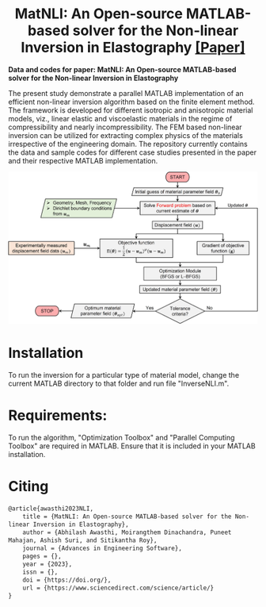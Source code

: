 <h1 align="center">MatNLI: An Open-source MATLAB-based solver for the Non-linear Inversion in Elastography <a href="https://www.sciencedirect.com/" class="button big">[Paper]</a></h1>

**Data and codes for paper: MatNLI: An Open-source MATLAB-based solver for the Non-linear Inversion in Elastography**

The present study demonstrate a parallel MATLAB implementation of an efficient non-linear inversion algorithm based on the finite element method. The framework is developed for different isotropic and anisotropic material models, viz., linear elastic and viscoelastic materials in the regime of compressibility and nearly incompressibility. The FEM based non-linear inversion can be utilized for extracting complex physics of the materials irrespective of the engineering domain. The repository currently contains the data and sample codes for different case studies presented in the paper and their respective MATLAB implementation.


![results](Images/cover.jpg)

> 

# Installation
To run the inversion for a particular type of material model, change the current MATLAB directory to that folder and run file "InverseNLI.m".

# Requirements:
To run the algorithm, "Optimization Toolbox" and "Parallel Computing Toolbox" are required in MATLAB. Ensure that it is included in your MATLAB installation.




# Citing

```
@article{awasthi2023NLI,
    title = {MatNLI: An Open-source MATLAB-based solver for the Non-linear Inversion in Elastography},
    author = {Abhilash Awasthi, Moirangthem Dinachandra, Puneet Mahajan, Ashish Suri, and Sitikantha Roy},
    journal = {Advances in Engineering Software},
    pages = {},
    year = {2023},
    issn = {},
    doi = {https://doi.org/},
    url = {https://www.sciencedirect.com/science/article/}
}
```
